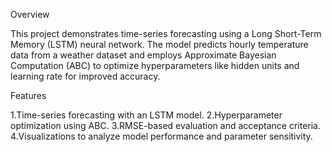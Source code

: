 Overview

This project demonstrates time-series forecasting using a Long Short-Term Memory (LSTM) neural network. The model predicts hourly temperature data from a weather dataset and employs Approximate Bayesian Computation (ABC) to optimize hyperparameters like hidden units and learning rate for improved accuracy.

Features

1.Time-series forecasting with an LSTM model.
2.Hyperparameter optimization using ABC.
3.RMSE-based evaluation and acceptance criteria.
4.Visualizations to analyze model performance and parameter sensitivity.
